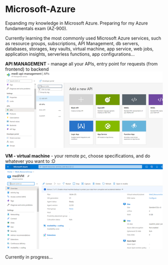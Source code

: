 # Microsoft-Azure

Expanding my knowledge in Microsoft Azure. 
Preparing for my Azure fundamentals exam (AZ-900).

Currently learning the most commonly used Microsoft Azure services, such as resource groups, subscriptions, API Management, db servers, databases, storages, key vaults, virtual machine, app service, web jobs, application insights, serverless functions, app configurations...

**API MANAGEMENT** - manage all your APIs, entry point for requests (from frontend) to backend
![alt text](https://github.com/Dacili/Microsoft-Azure/blob/main/api%20management.PNG)

**VM - virtual machine** - your remote pc, choose specifications, and do whatever you want to :D
![alt text](https://github.com/Dacili/Microsoft-Azure/blob/main/VM.PNG)

Currently in progress...
